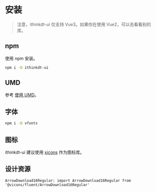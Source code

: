 <!--anchor:on-->

# 安装

> 注意，ithinkdt-ui 仅支持 Vue3。如果你在使用 Vue2，可以去看看别的库。

## npm

使用 npm 安装。

```bash
npm i -D ithinkdt-ui
```

## UMD

参考 [使用 UMD](umd)。

## 字体

```bash
npm i -D vfonts
```

## 图标

ithinkdt-ui 建议使用 [xicons](https://www.xicons.org) 作为图标库。

## 设计资源

<n-card size="small"  footer-style="text-align: center;" style="width: 420px; max-width: 100%;">
  <template #cover>
    <img src="https://ithinkdt-ui.oss-accelerate.aliyuncs.com/naive-design.png">
  </template>
  <template #footer>
    <n-button
      tag="a"
      href="https://ithinkdt-ui.oss-accelerate.aliyuncs.com/NaiveUI-Design-Library-zh-CN.sketch"
      text
      target="_blank"
      icon-placement="right"
    >
      Naive UI (Sketch)
      <template #icon>
        <n-icon >
          <ArrowDownload16Regular />
        </n-icon>
      </template>
    </n-button>
  </template>
</n-card>

```component
ArrowDownload16Regular: import ArrowDownload16Regular from '@vicons/fluent/ArrowDownload16Regular'
```
